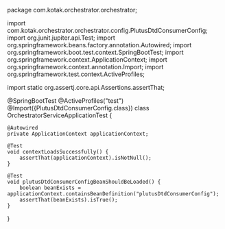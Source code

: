 package com.kotak.orchestrator.orchestrator;

import com.kotak.orchestrator.orchestrator.config.PlutusDtdConsumerConfig;
import org.junit.jupiter.api.Test;
import org.springframework.beans.factory.annotation.Autowired;
import org.springframework.boot.test.context.SpringBootTest;
import org.springframework.context.ApplicationContext;
import org.springframework.context.annotation.Import;
import org.springframework.test.context.ActiveProfiles;

import static org.assertj.core.api.Assertions.assertThat;

@SpringBootTest
@ActiveProfiles("test")
@Import({PlutusDtdConsumerConfig.class})
class OrchestratorServiceApplicationTest {

    @Autowired
    private ApplicationContext applicationContext;

    @Test
    void contextLoadsSuccessfully() {
        assertThat(applicationContext).isNotNull();
    }

    @Test
    void plutusDtdConsumerConfigBeanShouldBeLoaded() {
        boolean beanExists = applicationContext.containsBeanDefinition("plutusDtdConsumerConfig");
        assertThat(beanExists).isTrue();
    }
}
